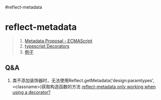 #reflect-metadata

# reflect-metadata

>1. [Metadata Proposal - ECMAScript](https://rbuckton.github.io/reflect-metadata/)  
>2. [typescript Decorators](https://jkchao.github.io/typescript-book-chinese/tips/metadata.html#reflect-metadata) 
>3. [例子](https://jkchao.github.io/typescript-book-chinese/tips/metadata.html#reflect-metadata)

## Q&A

1. 类不添加装饰器时，无法使用Reflect.getMetadata('design:paramtypes', \<classname>)获取构造函数的方法 [reflect-metadata only working when using a decorator?](https://stackoverflow.com/questions/48547005/why-is-reflect-metadata-only-working-when-using-a-decorator)
